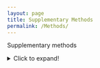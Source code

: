 ```yaml
---
layout: page
title: Supplementary Methods
permalink: /Methods/
---
```


Supplementary methods
    

<details>
  <summary>Click to expand!</summary>
  
  ```javascript
    function logSometing(something) {
      console.log(`Logging: ${something}`);
    }
  ```
</details>
